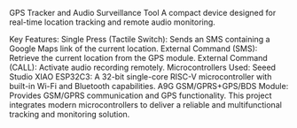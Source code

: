 GPS Tracker and Audio Surveillance Tool
A compact device designed for real-time location tracking and remote audio monitoring.

Key Features:
Single Press (Tactile Switch): Sends an SMS containing a Google Maps link of the current location.
External Command (SMS): Retrieve the current location from the GPS module.
External Command (CALL): Activate audio recording remotely.
Microcontrollers Used:
Seeed Studio XIAO ESP32C3: A 32-bit single-core RISC-V microcontroller with built-in Wi-Fi and Bluetooth capabilities.
A9G GSM/GPRS+GPS/BDS Module: Provides GSM/GPRS communication and GPS functionality.
This project integrates modern microcontrollers to deliver a reliable and multifunctional tracking and monitoring solution.
